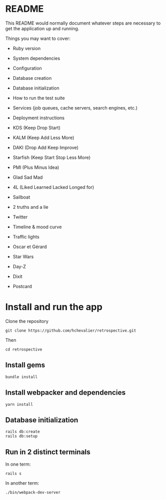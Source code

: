 # README

This README would normally document whatever steps are necessary to get the
application up and running.

Things you may want to cover:

* Ruby version

* System dependencies

* Configuration

* Database creation

* Database initialization

* How to run the test suite

* Services (job queues, cache servers, search engines, etc.)

* Deployment instructions

* KDS (Keep Drop Start)

* KALM (Keep Add Less More)

* DAKI (Drop Add Keep Improve)

* Starfish (Keep Start Stop Less More)

* PMI (Plus Minus Idea)

* Glad Sad Mad

* 4L (Liked Learned Lacked Longed for)

* Sailboat

* 2 truths and a lie

* Twitter

* Timeline & mood curve

* Traffic lights

* Oscar et Gérard

* Star Wars

* Day-Z

* Dixit

* Postcard

# Install and run the app

Clone the repository

    git clone https://github.com/hchevalier/retrospective.git

Then

    cd retrospective

## Install gems

    bundle install

## Install webpacker and dependencies

    yarn install

## Database initialization

    rails db:create
    rails db:setup

## Run in 2 distinct terminals

In one term:

    rails s

In another term:

    ./bin/webpack-dev-server
